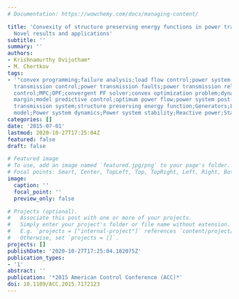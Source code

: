 ```yaml
---
# Documentation: https://wowchemy.com/docs/managing-content/

title: 'Convexity of structure preserving energy functions in power transmission:
  Novel results and applications'
subtitle: ''
summary: ''
authors:
- Krishnamurthy Dvijotham*
- M. Chertkov
tags:
- '"convex programming;failure analysis;load flow control;power system dynamic stability;power
  transmission control;power transmission faults;power transmission reliability;predictive
  control;MPC;OPF;convergent PF solver;convex optimization problem;dynamic stability
  margin;model predictive control;optimum power flow;power system post-fault dynamics;power
  transmission system;structure preserving energy function;Generators;Load modeling;Mathematical
  model;Power system dynamics;Power system stability;Reactive power;Stability analysis"'
categories: []
date: '2015-07-01'
lastmod: 2020-10-27T17:25:04Z
featured: false
draft: false

# Featured image
# To use, add an image named `featured.jpg/png` to your page's folder.
# Focal points: Smart, Center, TopLeft, Top, TopRight, Left, Right, BottomLeft, Bottom, BottomRight.
image:
  caption: ''
  focal_point: ''
  preview_only: false

# Projects (optional).
#   Associate this post with one or more of your projects.
#   Simply enter your project's folder or file name without extension.
#   E.g. `projects = ["internal-project"]` references `content/project/deep-learning/index.md`.
#   Otherwise, set `projects = []`.
projects: []
publishDate: '2020-10-27T17:25:04.182075Z'
publication_types:
- '1'
abstract: ''
publication: '*2015 American Control Conference (ACC)*'
doi: 10.1109/ACC.2015.7172123
---
```

